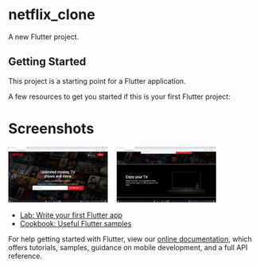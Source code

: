 # netflix_clone

A new Flutter project.

## Getting Started

This project is a starting point for a Flutter application.

A few resources to get you started if this is your first Flutter project:

# Screenshots
<img src="assets/ui_imgs/home.png" alt="Home Page" width="200"/>&ensp;&ensp;
<img src="assets/ui_imgs/second.png" alt="Second Page" width="200"/>&ensp;&ensp;

- [Lab: Write your first Flutter app](https://flutter.dev/docs/get-started/codelab)
- [Cookbook: Useful Flutter samples](https://flutter.dev/docs/cookbook)

For help getting started with Flutter, view our
[online documentation](https://flutter.dev/docs), which offers tutorials,
samples, guidance on mobile development, and a full API reference.

